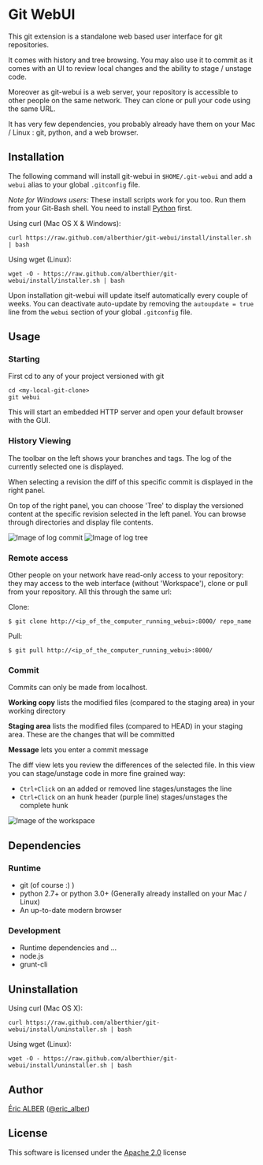 # Git WebUI

This git extension is a standalone web based user interface for git repositories.

It comes with history and tree browsing. You may also use it to commit
as it comes with an UI to review local changes and the ability to stage / unstage code.

Moreover as git-webui is a web server, your repository is accessible to
other people on the same network. They can clone or pull your code using the
same URL.

It has very few dependencies, you probably already have them on your
Mac / Linux : git, python, and a web browser.

## Installation

The following command will install git-webui in `$HOME/.git-webui` and add a
`webui` alias to your global `.gitconfig` file.

*Note for Windows users:* These install scripts work for you too. Run them from your Git-Bash shell.
You need to install [Python](https://www.python.org/downloads/) first.

Using curl (Mac OS X & Windows):
```
curl https://raw.github.com/alberthier/git-webui/install/installer.sh | bash
```

Using wget (Linux):
```
wget -O - https://raw.github.com/alberthier/git-webui/install/installer.sh | bash
```

Upon installation git-webui will update itself automatically every couple of weeks.
You can deactivate auto-update by removing the `autoupdate = true` line from the
`webui` section of your global `.gitconfig` file.

## Usage

### Starting

First cd to any of your project versioned with git
```
cd <my-local-git-clone>
git webui
```

This will start an embedded HTTP server and open your default browser with the GUI.

### History Viewing

The toolbar on the left shows your branches and tags. The log of the currently selected one is displayed.

When selecting a revision the diff of this specific commit is displayed in the right panel.

On top of the right panel, you can choose 'Tree' to display the versioned content at the specific
revision selected in the left panel. You can browse through directories and display file contents.

![Image of log commit](https://bitbucket.org/alberthier/git-webui/raw/master/src/share/git-webui/webui/img/doc/log-commit.png)
![Image of log tree](https://bitbucket.org/alberthier/git-webui/raw/master/src/share/git-webui/webui/img/doc/log-tree.png)

### Remote access

Other people on your network have read-only access to your repository:
they may access to the web interface (without 'Workspace'), clone or pull from your repository.
All this through the same url:

Clone:
```
$ git clone http://<ip_of_the_computer_running_webui>:8000/ repo_name
```

Pull:
```
$ git pull http://<ip_of_the_computer_running_webui>:8000/
```

### Commit

Commits can only be made from localhost.

**Working copy** lists the modified files (compared to the staging area) in your working directory

**Staging area** lists the modified files (compared to HEAD) in your staging area. These are the changes that will be committed

**Message** lets you enter a commit message

The diff view lets you review the differences of the selected file.
In this view you can stage/unstage code in more fine grained way:
- `Ctrl+Click` on an added or removed line stages/unstages the line
- `Ctrl+Click` on an hunk header (purple line) stages/unstages the complete hunk

![Image of the workspace](https://bitbucket.org/alberthier/git-webui/raw/master/src/share/git-webui/webui/img/doc/workspace.png)

## Dependencies

### Runtime
- git (of course :) )
- python 2.7+ or python 3.0+ (Generally already installed on your Mac / Linux)
- An up-to-date modern browser

### Development
- Runtime dependencies and ...
- node.js
- grunt-cli

## Uninstallation

Using curl (Mac OS X):
```
curl https://raw.github.com/alberthier/git-webui/install/uninstaller.sh | bash
```

Using wget (Linux):
```
wget -O - https://raw.github.com/alberthier/git-webui/install/uninstaller.sh | bash
```

## Author

[Éric ALBER](mailto:eric.alber@gmail.com) ([@eric_alber](https://twitter.com/eric_alber))

## License

This software is licensed under the [Apache 2.0](http://www.apache.org/licenses/LICENSE-2.0.html) license
